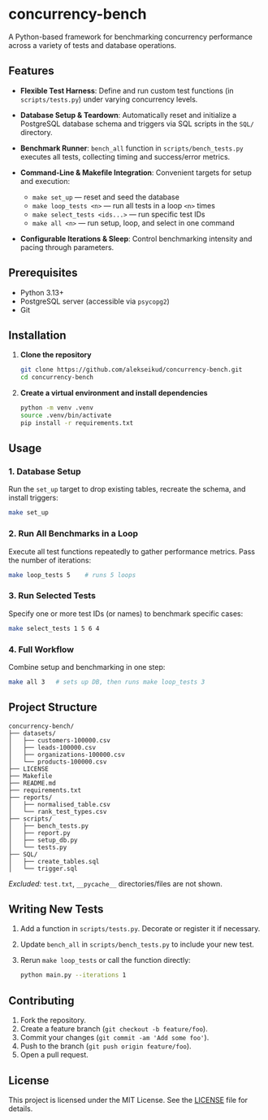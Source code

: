# concurrency-bench

A Python-based framework for benchmarking concurrency performance across a variety of tests and database operations.

## Features

* **Flexible Test Harness**: Define and run custom test functions (in `scripts/tests.py`) under varying concurrency levels.
* **Database Setup & Teardown**: Automatically reset and initialize a PostgreSQL database schema and triggers via SQL scripts in the `SQL/` directory.
* **Benchmark Runner**: `bench_all` function in `scripts/bench_tests.py` executes all tests, collecting timing and success/error metrics.
* **Command-Line & Makefile Integration**: Convenient targets for setup and execution:

  * `make set_up` — reset and seed the database
  * `make loop_tests <n>` — run all tests in a loop `<n>` times
  * `make select_tests <ids...>` — run specific test IDs
  * `make all <n>` — run setup, loop, and select in one command
* **Configurable Iterations & Sleep**: Control benchmarking intensity and pacing through parameters.

## Prerequisites

* Python 3.13+
* PostgreSQL server (accessible via `psycopg2`)
* Git

## Installation

1. **Clone the repository**

   ```bash
   git clone https://github.com/alekseikud/concurrency-bench.git
   cd concurrency-bench
   ```

2. **Create a virtual environment and install dependencies**

   ```bash
   python -m venv .venv
   source .venv/bin/activate
   pip install -r requirements.txt
   ```

## Usage

### 1. Database Setup

Run the `set_up` target to drop existing tables, recreate the schema, and install triggers:

```bash
make set_up
```

### 2. Run All Benchmarks in a Loop

Execute all test functions repeatedly to gather performance metrics. Pass the number of iterations:

```bash
make loop_tests 5    # runs 5 loops
```

### 3. Run Selected Tests

Specify one or more test IDs (or names) to benchmark specific cases:

```bash
make select_tests 1 5 6 4
```

### 4. Full Workflow

Combine setup and benchmarking in one step:

```bash
make all 3   # sets up DB, then runs make loop_tests 3
```

## Project Structure

```
concurrency-bench/
├── datasets/
│   ├── customers-100000.csv
│   ├── leads-100000.csv
│   ├── organizations-100000.csv
│   └── products-100000.csv
├── LICENSE
├── Makefile
├── README.md
├── requirements.txt
├── reports/
│   ├── normalised_table.csv
│   └── rank_test_types.csv
├── scripts/
│   ├── bench_tests.py
│   ├── report.py
│   ├── setup_db.py
│   └── tests.py
├── SQL/
│   ├── create_tables.sql
│   └── trigger.sql
```

*Excluded:* `test.txt`, `__pycache__` directories/files are not shown.

## Writing New Tests

1. Add a function in `scripts/tests.py`. Decorate or register it if necessary.
2. Update `bench_all` in `scripts/bench_tests.py` to include your new test.
3. Rerun `make loop_tests` or call the function directly:

   ```bash
   python main.py --iterations 1
   ```

## Contributing

1. Fork the repository.
2. Create a feature branch (`git checkout -b feature/foo`).
3. Commit your changes (`git commit -am 'Add some foo'`).
4. Push to the branch (`git push origin feature/foo`).
5. Open a pull request.

## License

This project is licensed under the MIT License. See the [LICENSE](LICENSE) file for details.

